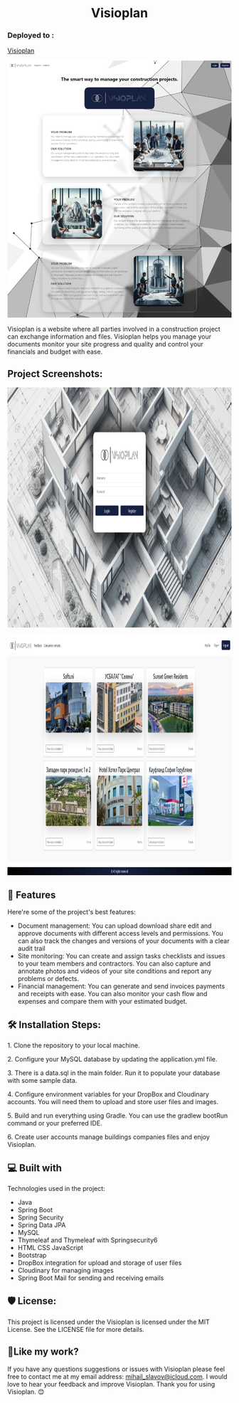 <h1 align="center" id="title">Visioplan</h1>

<h3>Deployed to :</h3>

[Visioplan](https://visioplan.yellowbush-38cf41bb.westeurope.azurecontainerapps.io)

<p align="center"><img src="https://github.com/mihailks/Visioplan/blob/main/Visioplan-server/src/main/resources/static/images/readmeImages/index.png" alt="project-image" width="960"></p>

<p id="description">Visioplan is a website where all parties involved in a construction project can exchange information and files. Visioplan helps you manage your documents monitor your site progress and quality and control your financials and budget with ease.</p>

<h2>Project Screenshots:</h2>

<p align="center"><img src="https://github.com/mihailks/Visioplan/blob/main/Visioplan-server/src/main/resources/static/images/readmeImages/login.png" alt="project-screenshot" width="960" height="540/"></p>
<p align="center"><img src="https://github.com/mihailks/Visioplan/blob/main/Visioplan-server/src/main/resources/static/images/readmeImages/homeUSER.png" alt="project-screenshot" width="960" height="540/"></p>


  
  
<h2>🧐 Features</h2>

Here're some of the project's best features:

*   Document management: You can upload download share edit and approve documents with different access levels and permissions. You can also track the changes and versions of your documents with a clear audit trail
*   Site monitoring: You can create and assign tasks checklists and issues to your team members and contractors. You can also capture and annotate photos and videos of your site conditions and report any problems or defects.
*   Financial management: You can generate and send invoices payments and receipts with ease. You can also monitor your cash flow and expenses and compare them with your estimated budget.

<h2>🛠️ Installation Steps:</h2>

<p>1. Clone the repository to your local machine.</p>

<p>2. Configure your MySQL database by updating the application.yml file.</p>

<p>3. There is a data.sql in the main folder. Run it to populate your database with some sample data.</p>

<p>4. Configure environment variables for your DropBox and Cloudinary accounts. You will need them to upload and store user files and images.</p>

<p>5. Build and run everything using Gradle. You can use the gradlew bootRun command or your preferred IDE.</p>

<p>6. Create user accounts manage buildings companies files and enjoy Visioplan.</p>

  
  
<h2>💻 Built with</h2>

Technologies used in the project:

*   Java
*   Spring Boot
*   Spring Security
*   Spring Data JPA
*   MySQL
*   Thymeleaf and Thymeleaf with Springsecurity6
*   HTML CSS JavaScript
*   Bootstrap
*   DropBox integration for upload and storage of user files
*   Cloudinary for managing images
*   Spring Boot Mail for sending and receiving emails

<h2>🛡️ License:</h2>

This project is licensed under the Visioplan is licensed under the MIT License. See the LICENSE file for more details.

<h2>💖Like my work?</h2>

If you have any questions suggestions or issues with Visioplan please feel free to contact me at my email address: mihail_slavov@icloud.com. I would love to hear your feedback and improve Visioplan. Thank you for using Visioplan. 😊

